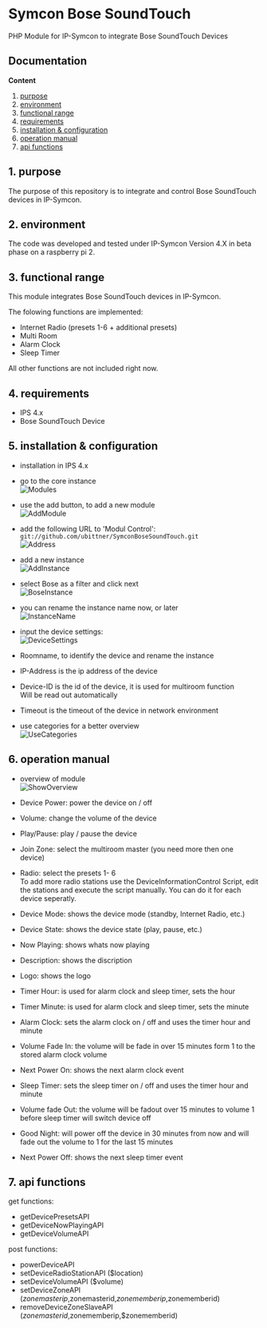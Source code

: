 # Symcon Bose SoundTouch

PHP Module for IP-Symcon to integrate Bose SoundTouch Devices

## Documentation

**Content**

1. [purpose](#1-purpose) 
2. [environment](#2-environment) 
3. [functional range](#3-functional-range) 
4. [requirements](#4-requirements)
5. [installation & configuration](#5-installation--configuration)
6. [operation manual](#6-operation-manual)
7. [api functions](#7-api-functions)

## 1. purpose

The purpose of this repository is to integrate and control Bose SoundTouch devices in IP-Symcon. 


## 2. environment

The code was developed and tested under IP-Symcon Version 4.X in beta phase on a raspberry pi 2. 


## 3. functional range

This module integrates Bose SoundTouch devices in IP-Symcon.

The folowing functions are implemented:
-  Internet Radio (presets 1-6 + additional presets)
-  Multi Room
-  Alarm Clock
-  Sleep Timer

All other functions are not included right now. 


## 4. requirements

- IPS 4.x
- Bose SoundTouch Device


## 5. installation & configuration

- installation in IPS 4.x

- go to the core instance  
![Modules](/Screenshots/01-modules.jpg)

- use the add button, to add a new module  
![AddModule](/Screenshots/02-addmodule.jpg)

- add the following URL to 'Modul Control':  
`git://github.com/ubittner/SymconBoseSoundTouch.git`  
![Address](/Screenshots/03-githubaddress.jpg)

- add a new instance  
![AddInstance](/Screenshots/04-addinstance.jpg)  


- select Bose as a filter and click next  
![BoseInstance](/Screenshots/05-boseinstance.jpg)  

- you can rename the instance name now, or later  
![InstanceName](/Screenshots/06-instancename.jpg)

- input the device settings:  
![DeviceSettings](/Screenshots/07-devicesettings.jpg)
- Roomname, to identify the device and rename the instance
- IP-Address is the ip address of the device
- Device-ID is the id of the device, it is used for multiroom function  
Will be read out automatically
- Timeout is the timeout of the device in network environment


- use categories for a better overview  
![UseCategories](/Screenshots/08-categories.jpg)

## 6. operation manual


- overview of module  
![ShowOverview](/Screenshots/09-overview.jpg)  

- Device Power: power the device on / off
- Volume: change the volume of the device
- Play/Pause: play / pause the device
- Join Zone: select the multiroom master (you need more then one device)
- Radio: select the presets 1- 6  
	To add more radio stations use the DeviceInformationControl Script, edit the stations and execute the script manually.
	You can do it for each device seperatly.
- Device Mode: shows the device mode (standby, Internet Radio, etc.)
- Device State: shows the device state (play, pause, etc.)
- Now Playing: shows whats now playing
- Description: shows the discription
- Logo: shows the logo
- Timer Hour: is used for alarm clock and sleep timer, sets the hour
- Timer Minute: is used for alarm clock and sleep timer, sets the minute
- Alarm Clock: sets the alarm clock on / off and uses the timer hour and minute 
- Volume Fade In: the volume will be fade in over 15 minutes form 1 to the stored alarm clock volume
- Next Power On: shows the next alarm clock event
- Sleep Timer: sets the sleep timer on / off and uses the timer hour and minute
- Volume fade Out: the volume will be fadout over 15 minutes to volume 1 before sleep timer will switch device off
- Good Night: will power off the device in 30 minutes from now and will fade out the volume to 1 for the last 15 minutes
- Next Power Off: shows the next sleep timer event


## 7. api functions

get functions:  

- getDevicePresetsAPI
- getDeviceNowPlayingAPI
- getDeviceVolumeAPI

post functions: 

- powerDeviceAPI
- setDeviceRadioStationAPI    ($location)
- setDeviceVolumeAPI          ($volume)
- setDeviceZoneAPI            ($zonemasterip,$zonemasterid,$zonememberip,$zonememberid)
- removeDeviceZoneSlaveAPI    ($zonemasterid,$zonememberip,$zonememberid)
